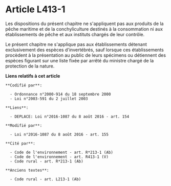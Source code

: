 # Article L413-1

Les dispositions du présent chapitre ne s'appliquent pas aux produits de la pêche maritime et de la conchyliculture destinés
à la consommation ni aux établissements de pêche et aux instituts chargés de leur contrôle.

Le présent chapitre ne s'applique pas aux établissements détenant exclusivement des espèces d'invertébrés, sauf lorsque ces
établissements procèdent à la présentation au public de leurs spécimens ou détiennent des espèces figurant sur une liste
fixée par arrêté du ministre chargé de la protection de la nature.

**Liens relatifs à cet article**

	**Codifié par**:

	  - Ordonnance n°2000-914 du 18 septembre 2000
	  - Loi n°2003-591 du 2 juillet 2003

	**Liens**:

	  - DEPLACE: Loi n°2016-1087 du 8 août 2016 - art. 154

	**Modifié par**:

	  - Loi n°2016-1087 du 8 août 2016 - art. 155

	**Cité par**:

	  - Code de l'environnement - art. R*213-1 (Ab)
	  - Code de l'environnement - art. R413-1 (V)
	  - Code rural - art. R*213-1 (Ab)

	**Anciens textes**:

	  - Code rural - art. L213-1 (Ab)
